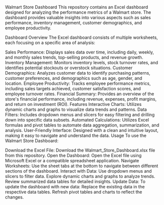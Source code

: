 Walmart Store Dashboard
This repository contains an Excel dashboard designed for analyzing the performance metrics of a Walmart store. The dashboard provides valuable insights into various aspects such as sales performance, inventory management, customer demographics, and employee productivity.

Dashboard Overview
The Excel dashboard consists of multiple worksheets, each focusing on a specific area of analysis:

Sales Performance: Displays sales data over time, including daily, weekly, and monthly sales trends, top-selling products, and revenue growth.
Inventory Management: Monitors inventory levels, stock turnover rates, and identifies potential stockouts or overstock situations.
Customer Demographics: Analyzes customer data to identify purchasing patterns, customer preferences, and demographics such as age, gender, and location.
Employee Productivity: Tracks employee performance metrics, including sales targets achieved, customer satisfaction scores, and employee turnover rates.
Financial Summary: Provides an overview of the store's financial performance, including revenue, expenses, profit margins, and return on investment (ROI).
Features
Interactive Charts: Utilizes dynamic charts and graphs to visualize data trends and patterns.
Data Filters: Includes dropdown menus and slicers for easy filtering and drilling down into specific data subsets.
Automated Calculations: Utilizes Excel formulas and pivot tables to automate data aggregation, summarization, and analysis.
User-Friendly Interface: Designed with a clean and intuitive layout, making it easy to navigate and understand the data.
Usage
To use the Walmart Store Dashboard:

Download the Excel File: Download the Walmart_Store_Dashboard.xlsx file from this repository.
Open the Dashboard: Open the Excel file using Microsoft Excel or a compatible spreadsheet application.
Navigate Worksheets: Use the sheet tabs at the bottom to navigate between different sections of the dashboard.
Interact with Data:
Use dropdown menus and slicers to filter data.
Explore dynamic charts and graphs to analyze trends.
Review summarized data tables for detailed insights.
Update Data: To update the dashboard with new data:
Replace the existing data in the respective data tables.
Refresh pivot tables and charts to reflect the changes.
